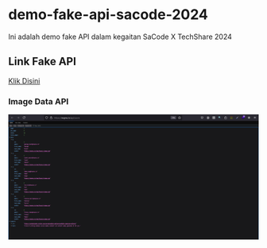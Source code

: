 # demo-fake-api-sacode-2024

Ini adalah demo fake API dalam kegaitan SaCode X TechShare 2024

## Link Fake API

<p><a href="https://reqres.in/api/users" target="_blank">Klik Disini</a></p>

### Image Data API

<img src="assest/img/img.png">
